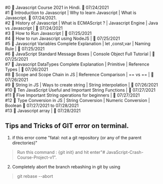#0 🛑 Javascript Course 2021 in Hindi.   📅 07/24/2021</br>
#1 🛑 Introduction to Javascript | Why to learn Javascript | What is Javascript.  📅 07/24/2021.</br>
#2 🛑 History of Javascript | What is ECMAScript ? | Javascript Engine | Java vs Javascript | 📅 07/24/2021</br>
#3 🛑 How to Run Javascript | 📅 07/25/2021</br>
#4 🛑 How to run Javascript using NodeJS | 📅 07/25/2021 </br>
#5 🛑 Javascript Variables Complete Explanation | let ,const,var | Naming Rule | 📅 07/25/2021 </br>
#6 🛑 JavaScript Standard Message Boxes | Console Object Full Tutorial | 📅 07/25/2021 </br>
#7 🛑 Javascript DataTypes Complete Explanation | Primitive | Reference Types | 📅 07/26/2021 </br>
#8 🛑 Scope and Scope Chain in JS | Reference Comparison | == vs == |    📅 07/26/2021 </br> 
#9 🛑 String in JS | Ways to create string | String interpolation | 📅 07/26/2021 </br>
#10 🛑 Ten JavaScript Useful and Important String Functions |  📅 07/27/2021 </br>
#11 🛑 Five Important String operations for beginners |  📅 07/27/2021 </br>
#12 🛑 Type Conversion in JS | String Conversion | Numeric Conversion | Boolean  📅 07/27/2021 to 07/28/2021 </br>
#13 🛑 Javascript array |  📅 07/28/2021 </br>

<h2>Tips and Tricks of GIT error on terminal.</h2>

1. if this error come "fatal: not a git repository (or any of the parent directories)"
>Run this command : {git init} and hit enter"# JavaScript-Crash-Course-Project-v1".

2. Completely abort the branch rebashing in git by using
> git rebase --abort 


